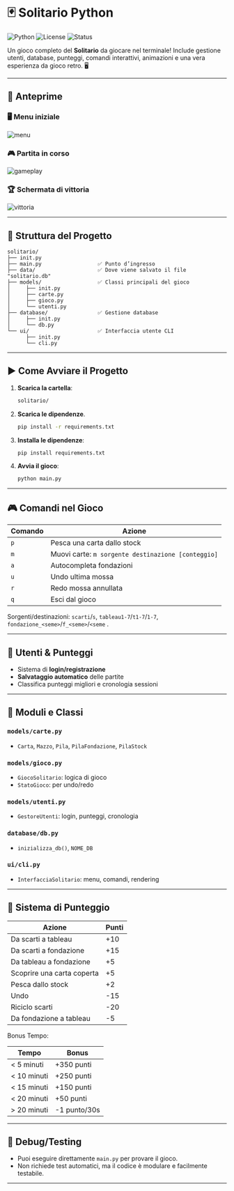 # 🃏 Solitario Python

![Python](https://img.shields.io/badge/Python-3.10%2B-blue.svg)
![License](https://img.shields.io/badge/License-MIT-green.svg)
![Status](https://img.shields.io/badge/Status-Complete-brightgreen)

Un gioco completo del **Solitario** da giocare nel terminale!
Include gestione utenti, database, punteggi, comandi interattivi, animazioni e una vera esperienza da gioco retro. 🖥️

---

## 📸 Anteprime

### 🖥️ Menu iniziale
![menu](./screenshots/menu.png)

### 🎮 Partita in corso
![gameplay](./screenshots/gameplay.png)

### 🏆 Schermata di vittoria
![vittoria](./screenshots/victoria.png)

---

## 📁 Struttura del Progetto

```
solitario/
├── init.py
├── main.py                  ✅ Punto d’ingresso
├── data/                    ✅ Dove viene salvato il file "solitario.db"
├── models/                  ✅ Classi principali del gioco
│     ├── init.py
│     ├── carte.py           
│     ├── gioco.py           
│     └── utenti.py          
├── database/                ✅ Gestione database
│     ├── init.py
│     └── db.py              
└── ui/                      ✅ Interfaccia utente CLI
      ├── init.py
      └── cli.py             
```

---

## ▶️ Come Avviare il Progetto

1. **Scarica la cartella**:
   ```bash
   solitario/
   ```

2. **Scarica le dipendenze**.
   ```bash
   pip install -r requirements.txt
   ```

3. **Installa le dipendenze**:
   ```bash
   pip install requirements.txt
   ```

4. **Avvia il gioco**:
   ```bash
   python main.py
   ```

---

## 🎮 Comandi nel Gioco

| Comando | Azione |
|---------|--------|
|   `p`   | Pesca una carta dallo stock |
|   `m`   | Muovi carte: `m sorgente destinazione [conteggio]` |
|   `a`   | Autocompleta fondazioni |
|   `u`   | Undo ultima mossa |
|   `r`   | Redo mossa annullata |
|   `q`   | Esci dal gioco |

Sorgenti/destinazioni: `scarti`/`s`, `tableau1-7`/`t1-7`/`1-7`, `fondazione_<seme>`/`f_<seme>`/`<seme` .

---

## 👤 Utenti & Punteggi

- Sistema di **login/registrazione**
- **Salvataggio automatico** delle partite
- Classifica punteggi migliori e cronologia sessioni

---

## 🧩 Moduli e Classi

### `models/carte.py`
- `Carta`, `Mazzo`, `Pila`, `PilaFondazione`, `PilaStock`

### `models/gioco.py`
- `GiocoSolitario`: logica di gioco
- `StatoGioco`: per undo/redo

### `models/utenti.py`
- `GestoreUtenti`: login, punteggi, cronologia

### `database/db.py`
- `inizializza_db()`, `NOME_DB`

### `ui/cli.py`
- `InterfacciaSolitario`: menu, comandi, rendering

---

## 🏅 Sistema di Punteggio

| Azione                          | Punti |
|---------------------------------|-------|
| Da scarti a tableau             | +10   |
| Da scarti a fondazione          | +15   |
| Da tableau a fondazione         | +5    |
| Scoprire una carta coperta      | +5    |
| Pesca dallo stock               | +2    |
| Undo                            | -15   |
| Riciclo scarti                  | -20   |
| Da fondazione a tableau         | -5    |

Bonus Tempo:

|      Tempo      |     Bonus    |
|-----------------|--------------|
| < 5 minuti      |  +350 punti  |
| < 10 minuti     |  +250 punti  |
| < 15 minuti     |  +150 punti  |
| < 20 minuti     |  +50 punti   |
| > 20 minuti     | -1 punto/30s |

---


## 🧪 Debug/Testing

- Puoi eseguire direttamente `main.py` per provare il gioco.
- Non richiede test automatici, ma il codice è modulare e facilmente testabile.

---
